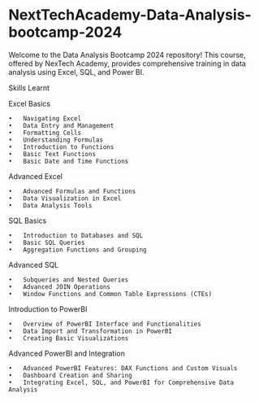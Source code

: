 # NextTechAcademy-Data-Analysis-bootcamp-2024

Welcome to the Data Analysis Bootcamp 2024 repository! This course, offered by NexTech Academy, provides comprehensive training in data analysis using Excel, SQL, and Power BI.

Skills Learnt

Excel Basics

	•	Navigating Excel
	•	Data Entry and Management
	•	Formatting Cells
	•	Understanding Formulas
	•	Introduction to Functions
	•	Basic Text Functions
	•	Basic Date and Time Functions

Advanced Excel

	•	Advanced Formulas and Functions
	•	Data Visualization in Excel
	•	Data Analysis Tools

SQL Basics

	•	Introduction to Databases and SQL
	•	Basic SQL Queries
	•	Aggregation Functions and Grouping

Advanced SQL

	•	Subqueries and Nested Queries
	•	Advanced JOIN Operations
	•	Window Functions and Common Table Expressions (CTEs)

Introduction to PowerBI

	•	Overview of PowerBI Interface and Functionalities
	•	Data Import and Transformation in PowerBI
	•	Creating Basic Visualizations

Advanced PowerBI and Integration

	•	Advanced PowerBI Features: DAX Functions and Custom Visuals
	•	Dashboard Creation and Sharing
	•	Integrating Excel, SQL, and PowerBI for Comprehensive Data Analysis
